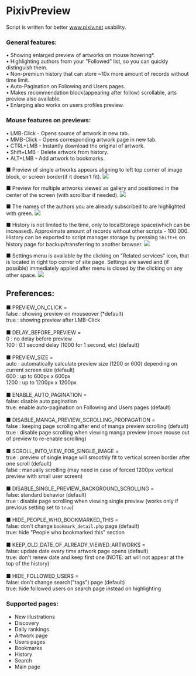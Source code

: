 # PixivPreview

Script is written for better www.pixiv.net usability.

### General features:
• Showing enlarged preview of artworks on mouse hovering*.<br>
• Highlighting authors from your "Followed" list, so you can quickly distinguish them.<br>
• Non-premium history that can store ~10x more amount of records without time limit.<br>
• Auto-Pagination on Following and Users pages.<br>
• Makes recommendation block(appearing after follow) scrollable, arts preview also available.<br>
• Enlarging also works on users profiles preview.<br>

### Mouse features on previews:
• LMB-Click - Opens source of artwork in new tab.<br>
• MMB-Click - Opens corresponding artwork page in new tab.<br>
• CTRL+LMB - Instantly download the original of artwork.<br>
• Shift+LMB - Delete artwork from history.<br>
• ALT+LMB - Add artwork to bookmarks.<br>

■ Preview of single artworks appears aligning to left top corner of image block, or screen border(if it doesn't fit).
![](https://user-images.githubusercontent.com/19971564/159192783-a6412253-1d1a-4f72-a25f-f98bbf612496.jpg)

■ Preview for multiple artworks viewed as gallery and positioned in the center of the screen (with scrollbar if needed).
![](https://user-images.githubusercontent.com/19971564/159192968-3e99a064-d0f0-4328-bddc-820a2b2f6dad.png)

■ The names of the authors you are already subscribed to are highlighted with green.
<img src=https://user-images.githubusercontent.com/19971564/140511941-bb87fd1e-a21e-4ce9-9e8e-a4c00b7aa283.png><br>

■ History is not limited to the time, only to localStorage space(which can be increased). Approximate amount of records without other scripts - 100 000. History can be exported to script manager storage by pressing `Shift+E` on history page for backup/transferring to another browser.
<img src=https://user-images.githubusercontent.com/19971564/140512333-97576bbc-3bb9-4687-a0b3-97e87d578312.png><br>

■ Settings menu is available by the clicking on "Related services" icon, that is located in right top corner of site page. Settings are saved and (if possible) immediately applied after menu is closed by the clicking on any other space.
![](https://user-images.githubusercontent.com/19971564/159194686-4f28a206-4241-42d6-a54e-17d40200524a.jpg)

## Preferences:

■ PREVIEW_ON_CLICK =<br>
false : showing preview on mouseover (\*default)<br>
true : showing preview after LMB-Click<br>
<br>
■ DELAY_BEFORE_PREVIEW =<br>
0 : no delay before preview <br>
100 : 0.1 second delay (1000 for 1 second, etc) (default)<br>
<br>
■ PREVIEW_SIZE =<br>
auto : automatically calculate preview size (1200 or 600) depending on current screen size (default)<br>
600 : up to 600px x 600px<br>
1200 : up to 1200px x 1200px<br>
<br>
■ ENABLE_AUTO_PAGINATION =<br>
false: disable auto pagination<br>
true: enable auto-pagination on Following and Users pages (default)<br>
<br>
■ DISABLE_MANGA_PREVIEW_SCROLLING_PROPAGATION =<br>
false : keeping page scrolling after end of manga preview scrolling (default)<br>
true : disable page scrolling when viewing manga preview (move mouse out of preview to re-enable scrolling)<br>
<br>
■ SCROLL_INTO_VIEW_FOR_SINGLE_IMAGE =<br>
true : preview of single image will smoothly fit to vertical screen border after one scroll (default)<br>
false : manually scrolling (may need in case of forced 1200px vertical preview with small user screen)<br>
<br>
■ DISABLE_SINGLE_PREVIEW_BACKGROUND_SCROLLING =<br>
false: standard behavior (default)<br>
true : disable page scrolling when viewing single preview (works only if previous setting set to `true`)<br>
<br>
■ HIDE_PEOPLE_WHO_BOOKMARKED_THIS =<br>
false: don't change `bookmark_detail.php` page (default)<br>
true: hide "People who bookmarked this" section<br>
<br>
■ KEEP_OLD_DATE_OF_ALREADY_VIEWED_ARTWORKS =<br>
false: update date every time artwork page opens (default)<br>
true: don't renew date and keep first one (NOTE: art will not appear at the top of the history)<br>
<br>
■ HIDE_FOLLOWED_USERS =<br>
false: don't change search("tags") page (default)<br>
true: hide followed users on search page instead on highlighting<br>
### Supported pages:

- New illustrations<br>
- Discovery<br>
- Daily rankings<br>
- Artwork page<br>
- Users pages<br>
- Bookmarks<br>
- History<br>
- Search<br>
- Main page<br>
